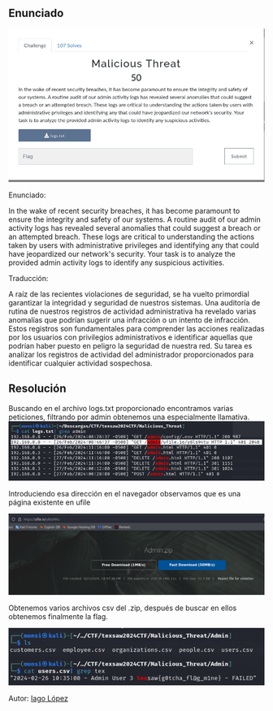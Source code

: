 
## Enunciado

![](Enunciado.png)

Enunciado:

In the wake of recent security breaches, it has become paramount to ensure the integrity and safety of our systems. A routine audit of our admin activity logs has revealed several anomalies that could suggest a breach or an attempted breach. These logs are critical to understanding the actions taken by users with administrative privileges and identifying any that could have jeopardized our network's security. Your task is to analyze the provided admin activity logs to identify any suspicious activities.

Traducción:

A raíz de las recientes violaciones de seguridad, se ha vuelto primordial garantizar la integridad y seguridad de nuestros sistemas. Una auditoría de rutina de nuestros registros de actividad administrativa ha revelado varias anomalías que podrían sugerir una infracción o un intento de infracción. Estos registros son fundamentales para comprender las acciones realizadas por los usuarios con privilegios administrativos e identificar aquellas que podrían haber puesto en peligro la seguridad de nuestra red. Su tarea es analizar los registros de actividad del administrador proporcionados para identificar cualquier actividad sospechosa.
## Resolución

Buscando en el archivo logs.txt proporcionado encontramos varias peticiones, filtrando por admin obtenemos una especialmente llamativa.
![](logs.png)

Introduciendo esa dirección en el navegador observamos que es una página existente en ufile

![](web.png)

Obtenemos varios archivos csv del .zip, después de buscar en ellos obtenemos finalmente la flag.

![](flag.png)

Autor: [Iago López](https://github.com/IagoLB)
